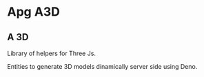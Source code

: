 # Apg A3D


## A 3D


Library of helpers for Three Js.


Entities to generate 3D models dinamically server side using Deno.